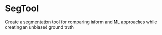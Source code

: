 # SegTool
Create a segmentation tool for comparing inform and ML approaches while creating an unbiased ground truth

